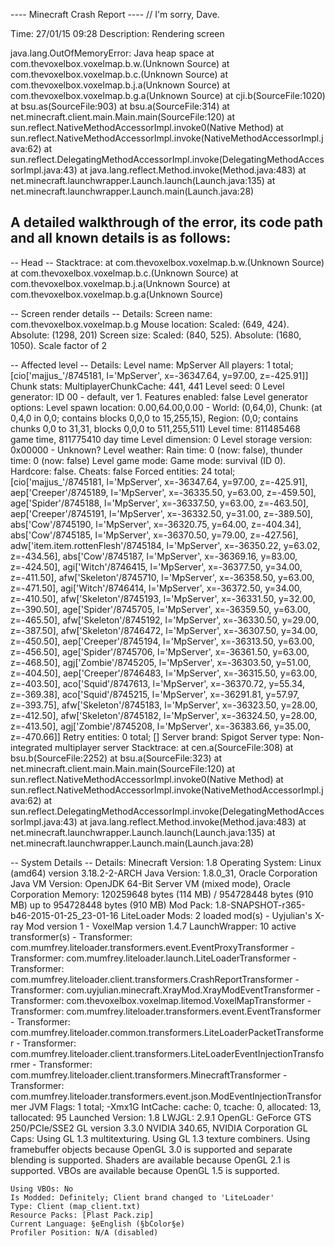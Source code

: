 ---- Minecraft Crash Report ----
// I'm sorry, Dave.

Time: 27/01/15 09:28
Description: Rendering screen

java.lang.OutOfMemoryError: Java heap space
	at com.thevoxelbox.voxelmap.b.w.<init>(Unknown Source)
	at com.thevoxelbox.voxelmap.b.c.<init>(Unknown Source)
	at com.thevoxelbox.voxelmap.b.j.a(Unknown Source)
	at com.thevoxelbox.voxelmap.b.g.a(Unknown Source)
	at cji.b(SourceFile:1020)
	at bsu.as(SourceFile:903)
	at bsu.a(SourceFile:314)
	at net.minecraft.client.main.Main.main(SourceFile:120)
	at sun.reflect.NativeMethodAccessorImpl.invoke0(Native Method)
	at sun.reflect.NativeMethodAccessorImpl.invoke(NativeMethodAccessorImpl.java:62)
	at sun.reflect.DelegatingMethodAccessorImpl.invoke(DelegatingMethodAccessorImpl.java:43)
	at java.lang.reflect.Method.invoke(Method.java:483)
	at net.minecraft.launchwrapper.Launch.launch(Launch.java:135)
	at net.minecraft.launchwrapper.Launch.main(Launch.java:28)


A detailed walkthrough of the error, its code path and all known details is as follows:
---------------------------------------------------------------------------------------

-- Head --
Stacktrace:
	at com.thevoxelbox.voxelmap.b.w.<init>(Unknown Source)
	at com.thevoxelbox.voxelmap.b.c.<init>(Unknown Source)
	at com.thevoxelbox.voxelmap.b.j.a(Unknown Source)
	at com.thevoxelbox.voxelmap.b.g.a(Unknown Source)

-- Screen render details --
Details:
	Screen name: com.thevoxelbox.voxelmap.b.g
	Mouse location: Scaled: (649, 424). Absolute: (1298, 201)
	Screen size: Scaled: (840, 525). Absolute: (1680, 1050). Scale factor of 2

-- Affected level --
Details:
	Level name: MpServer
	All players: 1 total; [cio['majjus_'/8745181, l='MpServer', x=-36347.64, y=97.00, z=-425.91]]
	Chunk stats: MultiplayerChunkCache: 441, 441
	Level seed: 0
	Level generator: ID 00 - default, ver 1. Features enabled: false
	Level generator options: 
	Level spawn location: 0.00,64.00,0.00 - World: (0,64,0), Chunk: (at 0,4,0 in 0,0; contains blocks 0,0,0 to 15,255,15), Region: (0,0; contains chunks 0,0 to 31,31, blocks 0,0,0 to 511,255,511)
	Level time: 811485468 game time, 811775410 day time
	Level dimension: 0
	Level storage version: 0x00000 - Unknown?
	Level weather: Rain time: 0 (now: false), thunder time: 0 (now: false)
	Level game mode: Game mode: survival (ID 0). Hardcore: false. Cheats: false
	Forced entities: 24 total; [cio['majjus_'/8745181, l='MpServer', x=-36347.64, y=97.00, z=-425.91], aep['Creeper'/8745189, l='MpServer', x=-36335.50, y=63.00, z=-459.50], age['Spider'/8745188, l='MpServer', x=-36337.50, y=63.00, z=-463.50], aep['Creeper'/8745191, l='MpServer', x=-36332.50, y=31.00, z=-389.50], abs['Cow'/8745190, l='MpServer', x=-36320.75, y=64.00, z=-404.34], abs['Cow'/8745185, l='MpServer', x=-36370.50, y=79.00, z=-427.56], adw['item.item.rottenFlesh'/8745184, l='MpServer', x=-36350.22, y=63.02, z=-434.56], abs['Cow'/8745187, l='MpServer', x=-36369.16, y=83.00, z=-424.50], agi['Witch'/8746415, l='MpServer', x=-36377.50, y=34.00, z=-411.50], afw['Skeleton'/8745710, l='MpServer', x=-36358.50, y=63.00, z=-471.50], agi['Witch'/8746414, l='MpServer', x=-36372.50, y=34.00, z=-410.50], afw['Skeleton'/8745193, l='MpServer', x=-36331.50, y=32.00, z=-390.50], age['Spider'/8745705, l='MpServer', x=-36359.50, y=63.00, z=-465.50], afw['Skeleton'/8745192, l='MpServer', x=-36330.50, y=29.00, z=-387.50], afw['Skeleton'/8746472, l='MpServer', x=-36307.50, y=34.00, z=-450.50], aep['Creeper'/8745194, l='MpServer', x=-36313.50, y=63.00, z=-456.50], age['Spider'/8745706, l='MpServer', x=-36361.50, y=63.00, z=-468.50], agj['Zombie'/8745205, l='MpServer', x=-36303.50, y=51.00, z=-404.50], aep['Creeper'/8746483, l='MpServer', x=-36315.50, y=63.00, z=-403.50], aco['Squid'/8747613, l='MpServer', x=-36370.72, y=55.34, z=-369.38], aco['Squid'/8745215, l='MpServer', x=-36291.81, y=57.97, z=-393.75], afw['Skeleton'/8745183, l='MpServer', x=-36323.50, y=28.00, z=-412.50], afw['Skeleton'/8745182, l='MpServer', x=-36324.50, y=28.00, z=-413.50], agj['Zombie'/8745208, l='MpServer', x=-36383.66, y=35.00, z=-470.66]]
	Retry entities: 0 total; []
	Server brand: Spigot
	Server type: Non-integrated multiplayer server
Stacktrace:
	at cen.a(SourceFile:308)
	at bsu.b(SourceFile:2252)
	at bsu.a(SourceFile:323)
	at net.minecraft.client.main.Main.main(SourceFile:120)
	at sun.reflect.NativeMethodAccessorImpl.invoke0(Native Method)
	at sun.reflect.NativeMethodAccessorImpl.invoke(NativeMethodAccessorImpl.java:62)
	at sun.reflect.DelegatingMethodAccessorImpl.invoke(DelegatingMethodAccessorImpl.java:43)
	at java.lang.reflect.Method.invoke(Method.java:483)
	at net.minecraft.launchwrapper.Launch.launch(Launch.java:135)
	at net.minecraft.launchwrapper.Launch.main(Launch.java:28)

-- System Details --
Details:
	Minecraft Version: 1.8
	Operating System: Linux (amd64) version 3.18.2-2-ARCH
	Java Version: 1.8.0_31, Oracle Corporation
	Java VM Version: OpenJDK 64-Bit Server VM (mixed mode), Oracle Corporation
	Memory: 120259648 bytes (114 MB) / 954728448 bytes (910 MB) up to 954728448 bytes (910 MB)
	Mod Pack: 1.8-SNAPSHOT-r365-b46-2015-01-25_23-01-16
	LiteLoader Mods: 2 loaded mod(s)
          - Uyjulian's X-ray Mod version 1
          - VoxelMap version 1.4.7
	LaunchWrapper: 10 active transformer(s)
          - Transformer: com.mumfrey.liteloader.transformers.event.EventProxyTransformer
          - Transformer: com.mumfrey.liteloader.launch.LiteLoaderTransformer
          - Transformer: com.mumfrey.liteloader.client.transformers.CrashReportTransformer
          - Transformer: com.uyjulian.minecraft.XrayMod.XrayModEventTransformer
          - Transformer: com.thevoxelbox.voxelmap.litemod.VoxelMapTransformer
          - Transformer: com.mumfrey.liteloader.transformers.event.EventTransformer
          - Transformer: com.mumfrey.liteloader.common.transformers.LiteLoaderPacketTransformer
          - Transformer: com.mumfrey.liteloader.client.transformers.LiteLoaderEventInjectionTransformer
          - Transformer: com.mumfrey.liteloader.client.transformers.MinecraftTransformer
          - Transformer: com.mumfrey.liteloader.transformers.event.json.ModEventInjectionTransformer
	JVM Flags: 1 total; -Xmx1G
	IntCache: cache: 0, tcache: 0, allocated: 13, tallocated: 95
	Launched Version: 1.8
	LWJGL: 2.9.1
	OpenGL: GeForce GTS 250/PCIe/SSE2 GL version 3.3.0 NVIDIA 340.65, NVIDIA Corporation
	GL Caps: Using GL 1.3 multitexturing.
Using GL 1.3 texture combiners.
Using framebuffer objects because OpenGL 3.0 is supported and separate blending is supported.
Shaders are available because OpenGL 2.1 is supported.
VBOs are available because OpenGL 1.5 is supported.

	Using VBOs: No
	Is Modded: Definitely; Client brand changed to 'LiteLoader'
	Type: Client (map_client.txt)
	Resource Packs: [Plast Pack.zip]
	Current Language: §eEnglish (§bColor§e)
	Profiler Position: N/A (disabled)
